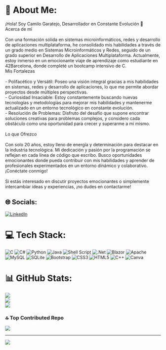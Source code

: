 # 💫 About Me:
¡Hola! Soy Camilo Garatejo, Desarrollador en Constante Evolución 🚀<br>Acerca de mí<br><br>Con una formación sólida en sistemas microinformáticos, redes y desarrollo de aplicaciones multiplataforma, he consolidado mis habilidades a través de un grado medio en Sistemas Microinformáticos y Redes, seguido de un grado superior en Desarrollo de Aplicaciones Multiplataforma. Actualmente, estoy inmerso en un emocionante viaje de aprendizaje como estudiante en 42Barcelona, donde completé un bootcamp intensivo de C.<br>Mis Fortalezas<br><br>    - Polifacético y Versátil: Poseo una visión integral gracias a mis habilidades en sistemas, redes y desarrollo de aplicaciones, lo que me permite abordar proyectos desde múltiples perspectivas.<br>    - Curiosidad Insaciable: Estoy constantemente buscando nuevas tecnologías y metodologías para mejorar mis habilidades y mantenerme actualizado en un entorno tecnológico en constante evolución.<br>    - Resolución de Problemas: Disfruto del desafío que supone encontrar soluciones creativas para problemas complejos, y considero cada obstáculo como una oportunidad para crecer y superarme a mí mismo.<br><br>Lo que Ofrezco<br><br>Con solo 20 años, estoy lleno de energía y determinación para destacar en la industria tecnológica. Mi dedicación y pasión por la programación se reflejan en cada línea de código que escribo. Busco oportunidades emocionantes donde pueda contribuir con mis habilidades y aprender de profesionales experimentados en un entorno dinámico y colaborativo.<br>¡Conéctate conmigo!<br><br>Si estás interesado en discutir proyectos emocionantes o simplemente intercambiar ideas y experiencias, ¡no dudes en contactarme!


## 🌐 Socials:
[![LinkedIn](https://img.shields.io/badge/LinkedIn-%230077B5.svg?logo=linkedin&logoColor=white)](https://linkedin.com/in/https://www.linkedin.com/in/camilo-andres-garatejo-moreno/) 

# 💻 Tech Stack:
![C](https://img.shields.io/badge/c-%2300599C.svg?style=for-the-badge&logo=c&logoColor=white) ![C#](https://img.shields.io/badge/c%23-%23239120.svg?style=for-the-badge&logo=csharp&logoColor=white) ![Python](https://img.shields.io/badge/python-3670A0?style=for-the-badge&logo=python&logoColor=ffdd54) ![Java](https://img.shields.io/badge/java-%23ED8B00.svg?style=for-the-badge&logo=openjdk&logoColor=white) ![Shell Script](https://img.shields.io/badge/shell_script-%23121011.svg?style=for-the-badge&logo=gnu-bash&logoColor=white) ![.Net](https://img.shields.io/badge/.NET-5C2D91?style=for-the-badge&logo=.net&logoColor=white) ![Blazor](https://img.shields.io/badge/blazor-%235C2D91.svg?style=for-the-badge&logo=blazor&logoColor=white) ![Apache](https://img.shields.io/badge/apache-%23D42029.svg?style=for-the-badge&logo=apache&logoColor=white) ![MySQL](https://img.shields.io/badge/mysql-%2300000f.svg?style=for-the-badge&logo=mysql&logoColor=white) ![SQLite](https://img.shields.io/badge/sqlite-%2307405e.svg?style=for-the-badge&logo=sqlite&logoColor=white) ![Bootstrap](https://img.shields.io/badge/bootstrap-%238511FA.svg?style=for-the-badge&logo=bootstrap&logoColor=white) ![CSS3](https://img.shields.io/badge/css3-%231572B6.svg?style=for-the-badge&logo=css3&logoColor=white) ![HTML5](https://img.shields.io/badge/html5-%23E34F26.svg?style=for-the-badge&logo=html5&logoColor=white) ![C++](https://img.shields.io/badge/c++-%2300599C.svg?style=for-the-badge&logo=c%2B%2B&logoColor=white) ![Canva](https://img.shields.io/badge/Canva-%2300C4CC.svg?style=for-the-badge&logo=Canva&logoColor=white)
# 📊 GitHub Stats:
![](https://github-readme-stats.vercel.app/api?username=cgaratej&theme=tokyonight&hide_border=false&include_all_commits=true&count_private=false)<br/>
![](https://github-readme-streak-stats.herokuapp.com/?user=cgaratej&theme=tokyonight&hide_border=false)<br/>
![](https://github-readme-stats.vercel.app/api/top-langs/?username=cgaratej&theme=tokyonight&hide_border=false&include_all_commits=true&count_private=false&layout=compact)

### 🔝 Top Contributed Repo
![](https://github-contributor-stats.vercel.app/api?username=cgaratej&limit=5&theme=dark&combine_all_yearly_contributions=true)

---
[![](https://visitcount.itsvg.in/api?id=cgaratej&icon=2&color=8)](https://visitcount.itsvg.in)

<!-- Proudly created with GPRM ( https://gprm.itsvg.in ) -->
